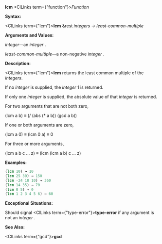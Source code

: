 **lcm** <ClLinks  term={"function"}><i>Function</i></ClLinks> 



**Syntax:** 



<ClLinks  term={"lcm"}><b>lcm</b></ClLinks> &amp;rest *integers → least-common-multiple* 



**Arguments and Values:** 



*integer*—an *integer* . 



*least-common-multiple*—a non-negative *integer* . 



**Description:** 



<ClLinks  term={"lcm"}><b>lcm</b></ClLinks> returns the least common multiple of the *integers*. 



If no *integer* is supplied, the *integer* 1 is returned. 







 



 



If only one *integer* is supplied, the absolute value of that *integer* is returned. 



For two arguments that are not both zero, 



(lcm a b) *≡* (/ (abs (\* a b)) (gcd a b)) 



If one or both arguments are zero, 



(lcm a 0) *≡* (lcm 0 a) *≡* 0 



For three or more arguments, 



(lcm a b c ... z) *≡* (lcm (lcm a b) c ... z) 



**Examples:**
```lisp
(lcm 10) → 10 
(lcm 25 30) → 150 
(lcm -24 18 10) → 360 
(lcm 14 35) → 70 
(lcm 0 5) → 0 
(lcm 1 2 3 4 5 6) → 60 
```
**Exceptional Situations:** 



Should signal <ClLinks  term={"type-error"}><b>type-error</b></ClLinks> if any argument is not an *integer* . 



**See Also:** 



<ClLinks  term={"gcd"}><b>gcd</b></ClLinks> 



